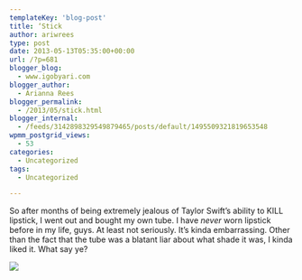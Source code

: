 ```yaml
---
templateKey: 'blog-post'
title: ‘Stick
author: ariwrees
type: post
date: 2013-05-13T05:35:00+00:00
url: /?p=681
blogger_blog:
  - www.igobyari.com
blogger_author:
  - Arianna Rees
blogger_permalink:
  - /2013/05/stick.html
blogger_internal:
  - /feeds/3142898329549879465/posts/default/1495509321819653548
wpmm_postgrid_views:
  - 53
categories:
  - Uncategorized
tags:
  - Uncategorized

---
```

So after months of being extremely jealous of Taylor Swift’s ability to KILL lipstick, I went out and bought my own tube. I have _never_ worn lipstick before in my life, guys. At least not seriously. It’s kinda embarrassing. Other than the fact that the tube was a blatant liar about what shade it was, I kinda liked it. What say ye?

[![](https://www.igobyari.com/wp-content/uploads/2013/05/Lips.jpg)](https://www.igobyari.com/wp-content/uploads/2013/05/Lips-1.jpg)